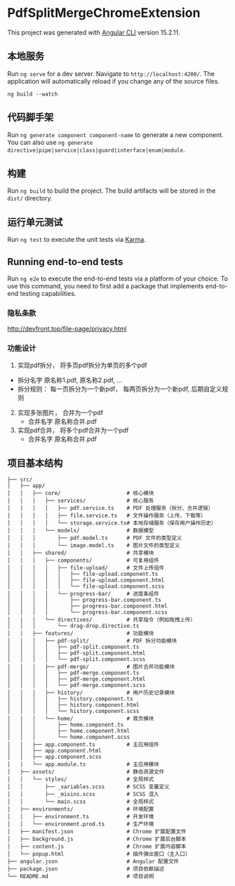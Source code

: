 # PdfSplitMergeChromeExtension

This project was generated with [Angular CLI](https://github.com/angular/angular-cli) version 15.2.11.

## 本地服务

Run `ng serve` for a dev server. Navigate to `http://localhost:4200/`. The application will automatically reload if you change any of the source files.

`ng build --watch` 

## 代码脚手架

Run `ng generate component component-name` to generate a new component. You can also use `ng generate directive|pipe|service|class|guard|interface|enum|module`.

## 构建

Run `ng build` to build the project. The build artifacts will be stored in the `dist/` directory.

## 运行单元测试

Run `ng test` to execute the unit tests via [Karma](https://karma-runner.github.io).

## Running end-to-end tests

Run `ng e2e` to execute the end-to-end tests via a platform of your choice. To use this command, you need to first add a package that implements end-to-end testing capabilities.

### 隐私条款
http://devfront.top/file-page/privacy.html

### 功能设计
1. 实现pdf拆分， 将多页pdf拆分为单页的多个pdf
  - 拆分名字 原名称1.pdf, 原名称2.pdf, ...
  - 拆分规则：
    每一页拆分为一个新pdf， 每两页拆分为一个新pdf, 后期自定义规则
2. 实现多张图片， 合并为一个pdf
   - 合并名字 原名称合并.pdf
3. 实现pdf合并， 将多个pdf合并为一个pdf
   - 合并名字 原名称合并.pdf


## 项目基本结构
  
```
├── src/
│   ├── app/
│   │   ├── core/                     # 核心模块
│   │   │   ├── services/             # 核心服务
│   │   │   │   ├── pdf.service.ts    # PDF 处理服务（拆分、合并逻辑）
│   │   │   │   ├── file.service.ts   # 文件操作服务（上传、下载等）
│   │   │   │   └── storage.service.ts# 本地存储服务（保存用户操作历史）
│   │   │   └── models/               # 数据模型
│   │   │       ├── pdf.model.ts      # PDF 文件的类型定义
│   │   │       └── image.model.ts    # 图片文件的类型定义
│   │   ├── shared/                   # 共享模块
│   │   │   ├── components/           # 可复用组件
│   │   │   │   ├── file-upload/      # 文件上传组件
│   │   │   │   │   ├── file-upload.component.ts
│   │   │   │   │   ├── file-upload.component.html
│   │   │   │   │   └── file-upload.component.scss
│   │   │   │   └── progress-bar/     # 进度条组件
│   │   │   │       ├── progress-bar.component.ts
│   │   │   │       ├── progress-bar.component.html
│   │   │   │       └── progress-bar.component.scss
│   │   │   └── directives/           # 共享指令（例如拖拽上传）
│   │   │       └── drag-drop.directive.ts
│   │   ├── features/                 # 功能模块
│   │   │   ├── pdf-split/            # PDF 拆分功能模块
│   │   │   │   ├── pdf-split.component.ts
│   │   │   │   ├── pdf-split.component.html
│   │   │   │   └── pdf-split.component.scss
│   │   │   ├── pdf-merge/            # 图片合并功能模块
│   │   │   │   ├── pdf-merge.component.ts
│   │   │   │   ├── pdf-merge.component.html
│   │   │   │   └── pdf-merge.component.scss
│   │   │   ├── history/              # 用户历史记录模块
│   │   │   │   ├── history.component.ts
│   │   │   │   ├── history.component.html
│   │   │   │   └── history.component.scss
│   │   │   └── home/                 # 首页模块
│   │   │       ├── home.component.ts
│   │   │       ├── home.component.html
│   │   │       └── home.component.scss
│   │   ├── app.component.ts          # 主应用组件
│   │   ├── app.component.html
│   │   ├── app.component.scss
│   │   └── app.module.ts             # 主应用模块
│   ├── assets/                       # 静态资源文件
│   │   └── styles/                   # 全局样式
│   │       ├── _variables.scss       # SCSS 变量定义
│   │       ├── _mixins.scss          # SCSS 混入
│   │       └── main.scss             # 全局样式
│   ├── environments/                 # 环境配置
│   │   ├── environment.ts            # 开发环境
│   │   └── environment.prod.ts       # 生产环境
│   ├── manifest.json                 # Chrome 扩展配置文件
│   ├── background.js                 # Chrome 扩展后台脚本
│   ├── content.js                    # Chrome 扩展内容脚本
│   └── popup.html                    # 插件弹出窗口（主入口）
├── angular.json                      # Angular 配置文件
├── package.json                      # 项目依赖描述
└── README.md                         # 项目说明
```
